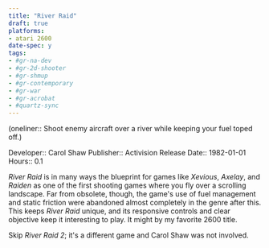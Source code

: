 ```yaml
---
title: "River Raid"
draft: true
platforms:
- atari 2600
date-spec: y
tags:
- #gr-na-dev 
- #gr-2d-shooter 
- #gr-shmup 
- #gr-contemporary 
- #gr-war
- #gr-acrobat 
- #quartz-sync
---
```


(oneliner:: Shoot enemy aircraft over a river while keeping your fuel toped off.)

Developer:: Carol Shaw
Publisher:: Activision
Release Date:: 1982-01-01
Hours:: 0.1

*River Raid* is in many ways the blueprint for games like *Xevious*, *Axelay*, and *Raiden* as one of the first shooting games where you fly over a scrolling landscape. Far from obsolete, though, the game's use of fuel management and static friction were abandoned almost completely in the genre after this. This keeps *River Raid* unique, and its responsive controls and clear objective keep it interesting to play. It might by my favorite 2600 title.

Skip *River Raid 2*; it's a different game and Carol Shaw was not involved.